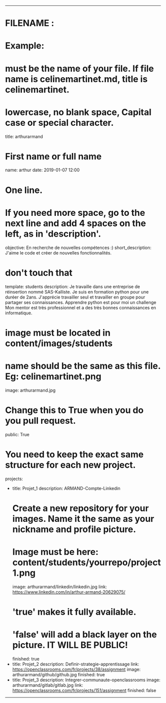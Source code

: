 ﻿---

# FILENAME : 
# Example: 
# must be the name of your file. If file name is celinemartinet.md, title is celinemartinet.
# lowercase, no blank space, Capital case or special character.
title: arthurarmand

# First name or full name
name: arthur
date: 2019-01-07 12:00

# One line.
# If you need more space, go to the next line and add 4 spaces on the left, as in 'description'.
objective: En recherche de nouvelles compétences :)
short_description: J'aime le code et créer de nouvelles fonctionnalités.

# don't touch that
template: students
description:
    Je travaille dans une entreprise de réinsertion nommé SAS-Kalliste.
    Je suis en formation python pour une duréer de 2ans.
    J'apprécie travailler seul et travailler en groupe pour partager ses connaissances.
    Apprendre python est pour moi un challenge
    Mon mentor est très professionnel et a des très bonnes connaissances en informatique.

# image must be located in content/images/students
# name should be the same as this file. Eg: celinemartinet.png
image: arthurarmand.jpg

# Change this to True when you do you pull request.
public: True

# You need to keep the exact same structure for each new project.
projects:
  - title: Projet_1
    description: ARMAND-Compte-Linkedin
    # Create a new repository for your images. Name it the same as your nickname and profile picture.
    # Image must be here: content/students/yourrepo/project1.png
    image: arthurarmand/linkedin/linkedin.jpg
    link: https://www.linkedin.com/in/arthur-armand-20629075/
    # 'true' makes it fully available.
    # 'false' will add a black layer on the picture. IT WILL BE PUBLIC!
    finished: true
  - title: Projet_2
    description: Definir-strategie-apprentissage
    link: https://openclassrooms.com/fr/projects/38/assignment
    image: arthurarmand/github/github.jpg
    finished: true
  - title: Projet_3
    description:  Integrer-communaute-openclassrooms
    image: arthurarmand/gitlab/gitlab.jpg
    link: https://openclassrooms.com/fr/projects/151/assignment
    finished: false
---
